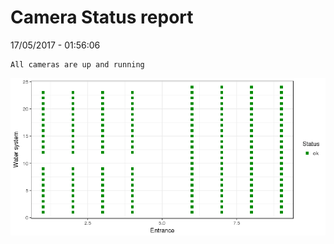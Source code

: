 Camera Status report
================
17/05/2017 - 01:56:06

    All cameras are up and running

![](camreport_files/figure-markdown_github/unnamed-chunk-2-1.png)
